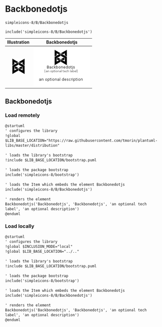# Backbonedotjs


```text
simpleicons-8/B/Backbonedotjs
```

```text
include('simpleicons-8/B/Backbonedotjs')
```



| Illustration | Backbonedotjs |
| :---: | :---: |
| ![illustration for Illustration](../../simpleicons-8/B/Backbonedotjs.png) | ![illustration for Backbonedotjs](../../simpleicons-8/B/Backbonedotjs.Local.png) |




## Backbonedotjs

### Load remotely
```plantuml
@startuml
' configures the library
!global $LIB_BASE_LOCATION="https://raw.githubusercontent.com/tmorin/plantuml-libs/master/distribution"

' loads the library's bootstrap
!include $LIB_BASE_LOCATION/bootstrap.puml

' loads the package bootstrap
include('simpleicons-8/bootstrap')

' loads the Item which embeds the element Backbonedotjs
include('simpleicons-8/B/Backbonedotjs')

' renders the element
Backbonedotjs('Backbonedotjs', 'Backbonedotjs', 'an optional tech label', 'an optional description')
@enduml
```

### Load locally
```plantuml
@startuml
' configures the library
!global $INCLUSION_MODE="local"
!global $LIB_BASE_LOCATION="../.."

' loads the library's bootstrap
!include $LIB_BASE_LOCATION/bootstrap.puml

' loads the package bootstrap
include('simpleicons-8/bootstrap')

' loads the Item which embeds the element Backbonedotjs
include('simpleicons-8/B/Backbonedotjs')

' renders the element
Backbonedotjs('Backbonedotjs', 'Backbonedotjs', 'an optional tech label', 'an optional description')
@enduml
```

